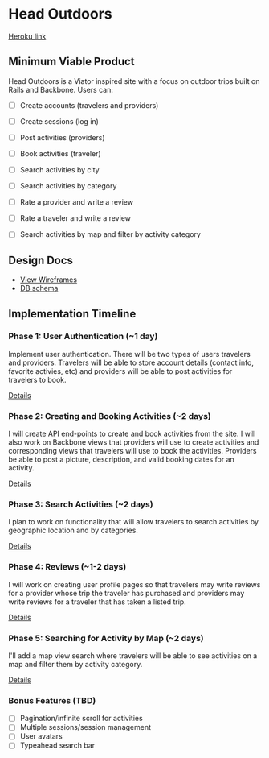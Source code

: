 # Head Outdoors

[Heroku link][heroku]

[heroku]: #

## Minimum Viable Product
Head Outdoors is a Viator inspired site with a focus on outdoor trips
built on Rails and Backbone. Users can:

<!-- This is a Markdown checklist. Use it to keep track of your progress! -->

- [ ] Create accounts (travelers and providers)
- [ ] Create sessions (log in)
- [ ] Post activities (providers)
- [ ] Book activities (traveler)
- [ ] Search activities by city
- [ ] Search activities by category
- [ ] Rate a provider and write a review
- [ ] Rate a traveler and write a review
- [ ] Search activities by map and filter by activity category


## Design Docs
* [View Wireframes][views]
* [DB schema][schema]

[views]: ./docs/views.md
[schema]: ./docs/schema.md

## Implementation Timeline

### Phase 1: User Authentication (~1 day)
Implement user authentication. There will be two types of users travelers and
providers. Travelers will be able to store account details (contact info,
favorite activies, etc) and providers will be able to post activities for
travelers to book.

[Details][phase-one]

### Phase 2: Creating and Booking Activities (~2 days)
I will create API end-points to create and book activities from the site. I will
also work on Backbone views that providers will use to create activities and
corresponding views that travelers will use to book the activities. Providers
be able to post a picture, description, and valid booking dates for an activity.

[Details][phase-two]

### Phase 3: Search Activities (~2 days)
I plan to work on functionality that will allow travelers to search activities
by geographic location and by categories.

[Details][phase-three]

### Phase 4: Reviews (~1-2 days)
I will work on creating user profile pages so that travelers may write reviews
for a provider whose trip the traveler has purchased and providers may write
reviews for a traveler that has taken a listed trip.

[Details][phase-four]

### Phase 5: Searching for Activity by Map (~2 days)
I'll add a map view search where travelers will be able to see activities on a
map and filter them by activity category.

[Details][phase-five]

### Bonus Features (TBD)
- [ ] Pagination/infinite scroll for activities
- [ ] Multiple sessions/session management
- [ ] User avatars
- [ ] Typeahead search bar

[phase-one]: ./docs/phases/phase1.md
[phase-two]: ./docs/phases/phase2.md
[phase-three]: ./docs/phases/phase3.md
[phase-four]: ./docs/phases/phase4.md
[phase-five]: ./docs/phases/phase5.md
